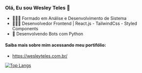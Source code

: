 ### Olá, Eu sou Wesley Teles 👋
- 👨🏽‍🎓 Formado em Análise e Desenvolvimento de Sistema
- 👨🏽‍💻 Desenvolvedor Frontend | React.js - TailwindCss - Styled Components
- 🤖 Desenvolvendo Bots com Python

#### Saiba mais sobre mim acessando meu portifólio:
- https://wesleyteles.com.br/

[![Top Langs](https://github-readme-stats.vercel.app/api/top-langs/?username=WesleyTTeles&hide_progress=true&theme=transparent)](https://github.com/WesleyTTeles/github-readme-stats)
